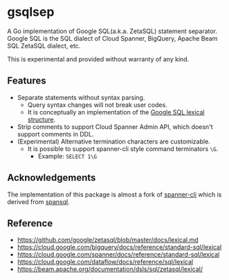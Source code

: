 # gsqlsep

A Go implementation of Google SQL(a.k.a. ZetaSQL) statement separator.
Google SQL is the SQL dialect of Cloud Spanner, BigQuery, Apache Beam SQL ZetaSQL dialect, etc.

This is experimental and provided without warranty of any kind.


## Features

- Separate statements without syntax parsing.
  - Query syntax changes will not break user codes.
  - It is conceptually an implementation of the [Google SQL lexical structure](https://github.com/google/zetasql/blob/master/docs/lexical.md).
- Strip comments to support Cloud Spanner Admin API, which doesn't support comments in DDL.
- (Experimental) Alternative termination characters are customizable.
  - It is possible to support spanner-cli style command terminators `\G`.
    - Example: `SELECT 1\G`

## Acknowledgements

The implementation of this package is almost a fork of [spanner-cli](https://github.com/cloudspannerecosystem/spanner-cli) which is derived from [spansql](https://github.com/googleapis/google-cloud-go/tree/spanner/v1.44.0/spanner/spansql).

## Reference

- https://github.com/google/zetasql/blob/master/docs/lexical.md
- https://cloud.google.com/bigquery/docs/reference/standard-sql/lexical
- https://cloud.google.com/spanner/docs/reference/standard-sql/lexical
- https://cloud.google.com/dataflow/docs/reference/sql/lexical
- https://beam.apache.org/documentation/dsls/sql/zetasql/lexical/
